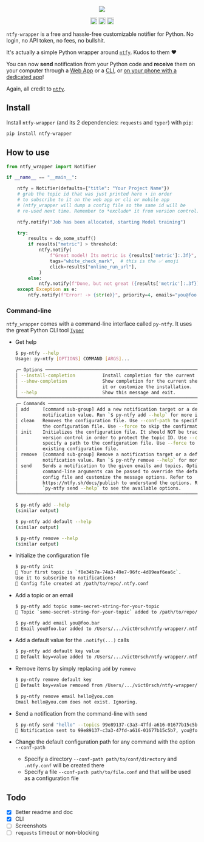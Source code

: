 
<p align="center">
    <a href="https://github.com/vict0rsch/ntfy-wrapper" target="_blank">
        <img src="https://raw.githubusercontent.com/vict0rsch/ntfy-wrapper/main/assets/ntfy-txt.png">
    </a>
</p>
<p align="center">
    <a href="https://badge.fury.io/py/ntfy-wrapper"><img src="https://badge.fury.io/py/ntfy-wrapper.svg" alt="PyPI version" height="18"></a>
    <a href="https://ntfy-wrapper.readthedocs.io/en/latest/index.html"><img src="https://img.shields.io/badge/docs-read%20the%20docs-blue" alt="PyPI version" height="18"></a>
    <a href="https://github.com/vict0rsch/ntfy-wrapper/issues?q=is%3Aissue+is%3Aopen+sort%3Aupdated-desc"><img src="https://img.shields.io/github/issues-raw/vict0rsch/ntfy-wrapper" alt="Open Issues" height="18"></a>
    <a href="https://github.com/vict0rsch/ntfy-wrapper/blob/main/LICENSE><img src="https://img.shields.io/github/license/vict0rsch/ntfy-wrapper" alt="License" height="18"></a>
</p>

`ntfy-wrapper` is a free and hassle-free customizable notifier for Python. No login, no API token, no fees, no bullshit.

It's actually a simple Python wrapper around [`ntfy`](https://ntfy.sh). Kudos to them ❤️

You can now **send** notification from your Python code and **receive** them on your computer through a [Web App](https://ntfy.sh/app) or a [CLI](https://ntfy.sh/docs/subscribe/cli/), or [on your phone with a dedicated app](https://ntfy.sh/docs/subscribe/phone/)!

Again, all credit to [`ntfy`](https://ntfy.sh).

## Install

Install `ntfy-wrapper` (and its 2 dependencies: `requests` and `typer`) with `pip`:

```bash
pip install ntfy-wrapper
```

## How to use

```python
from ntfy_wrapper import Notifier

if __name__ == "__main__":

    ntfy = Notifier(defaults={"title": "Your Project Name"})
    # grab the topic id that was just printed here ⬆️ in order
    # to subscribe to it on the web app or cli or mobile app
    # (ntfy_wrapper will dump a config file so the same id will be
    # re-used next time. Remember to *exclude* it from version control)

    ntfy.notify("Job has been allocated, starting Model training")

    try:
        results = do_some_stuff()
        if results["metric"] > threshold:
            ntfy.notify(
                f"Great model! Its metric is {results['metric']:.3f}",
                tags="white_check_mark",  # this is the ✅ emoji
                click=results["online_run_url"],
            )
        else:
            ntfy.notify(f"Done, but not great ({results['metric']:.3f})", tags="disappointed")
    except Exception as e:
        ntfy.notify(f"Error! -> {str(e)}", priority=4, emails="you@foo.bar")
```

### Command-line

`ntfy_wrapper` comes with a command-line interface called `py-ntfy`. It uses the great Python CLI tool [`Typer`](https://typer.tiangolo.com/)

* Get help

    ```bash
    $ py-ntfy --help
    Usage: py-ntfy [OPTIONS] COMMAND [ARGS]...

    ╭─ Options ─────────────────────────────────────────────────────────────────────╮
    │ --install-completion          Install completion for the current shell.       │
    │ --show-completion             Show completion for the current shell, to copy  │
    │                               it or customize the installation.               │
    │ --help                        Show this message and exit.                     │
    ╰───────────────────────────────────────────────────────────────────────────────╯
    ╭─ Commands ────────────────────────────────────────────────────────────────────╮
    │ add     [command sub-group] Add a new notification target or a default        │
    │         notification value. Run `$ py-ntfy add --help` for more info.         │
    │ clean   Removes the configuration file. Use --conf-path to specify a path to  │
    │         the configuration file. Use --force to skip the confirmation prompt.  │
    │ init    Initializes the configuration file. It should NOT be tracked by       │
    │         version control in order to protect the topic ID. Use --conf-path to  │
    │         specify a path to the configuration file. Use --force to overwrite an │
    │         existing configuration file.                                          │
    │ remove  [command sub-group] Remove a notification target or a default         │
    │         notification value. Run `$ py-ntfy remove --help` for more info.      │
    │ send    Sends a notification to the given emails and topics. Optional         │
    │         command-line arguments can be passed to override the defaults in the  │
    │         config file and customize the message options. Refer to               │
    │         https://ntfy.sh/docs/publish to understand the options. Run           │
    │         `py-ntfy send --help` to see the available options.                   │
    ╰───────────────────────────────────────────────────────────────────────────────╯

    $ py-ntfy add --help
    (similar output)

    $ py-ntfy add default --help
    (similar output)

    $ py-ntfy remove --help
    (similar output)
    ```

* Initialize the configuration file

    ```bash
    $ py-ntfy init
    🔑 Your first topic is `f8e34b7a-74a3-49e7-96fc-4d89eaf6ea6c`.
    Use it to subscribe to notifications!
    🎉 Config file created at /path/to/repo/.ntfy.conf
    ```

* Add a topic or an email

    ```bash
    $ py-ntfy add topic some-secret-string-for-your-topic
    🎉 Topic `some-secret-string-for-your-topic` added to /path/to/repo/.ntfy.conf

    $ py-ntfy add email you@foo.bar
    🎉 Email you@foo.bar added to /Users/.../vict0rsch/ntfy-wrapper/.ntfy.conf
    ```

* Add a default value for the `.notify(...)` calls

    ```bash
    $ py-ntfy add default key value
    🎉 Default key=value added to /Users/.../vict0rsch/ntfy-wrapper/.ntfy.conf
    ```

* Remove items by simply replacing `add` by `remove`

    ```bash
    $ py-ntfy remove default key
    🎉 Default key=value removed from /Users/.../vict0rsch/ntfy-wrapper/.ntfy.conf

    $ py-ntfy remove email hello@you.com
    Email hello@you.com does not exist. Ignoring.
    ```

* Send a notification from the command-line with `send`

    ```bash
    $ py-ntfy send "hello" --topics 99e89137-c3a3-47fd-a616-01677b15c5b7 --title "This is Victor" --click "https://9gag.com"
    🎉 Notification sent to 99e89137-c3a3-47fd-a616-01677b15c5b7, you@foo.bar
    ```

* Change the default configuration path for any command with the option `--conf-path`
  * Specify a directory  `--conf-path path/to/conf/directory` and `.ntfy.conf` will be created there
  * Specify a file `--conf-path path/to/file.conf` and that will be used as a configuration file

## Todo

* [x] Better readme and doc
* [x] CLI
* [ ] Screenshots
* [ ] `requests` timeout or non-blocking
